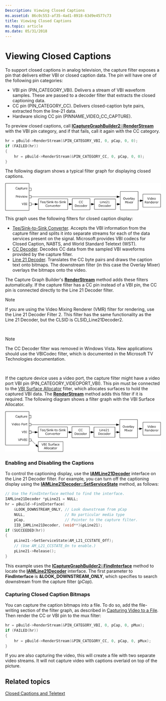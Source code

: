 ```yaml
---
Description: Viewing Closed Captions
ms.assetid: 86c0c553-af35-4ad1-8918-63d9e4577c73
title: Viewing Closed Captions
ms.topic: article
ms.date: 05/31/2018
---
```


# Viewing Closed Captions

To support closed captions in analog television, the capture filter exposes a pin that delivers either VBI or closed caption data. The pin will have one of the following pin categories:

-   VBI pin (PIN\_CATEGORY\_VBI). Delivers a stream of VBI waveform samples. These are passed to a decoder filter that extracts the closed captioning data.
-   CC pin (PIN\_CATEGORY\_CC). Delivers closed-caption byte pairs, extracted from the line-21 data.
-   Hardware slicing CC pin (PINNAME\_VIDEO\_CC\_CAPTURE).

To preview closed captions, call [**ICaptureGraphBuilder2::RenderStream**](/windows/desktop/api/Strmif/nf-strmif-icapturegraphbuilder2-renderstream) with the VBI pin category, and if that fails, call it again with the CC category.


```C++
hr = pBuild->RenderStream(&PIN_CATEGORY_VBI, 0, pCap, 0, 0);
if (FAILED(hr))
{
    hr = pBuild->RenderStream(&PIN_CATEGORY_CC, 0, pCap, 0, 0);
}
```



The following diagram shows a typical filter graph for displaying closed captions.

![closed captioning preview graph](images/vidcap08.png)

This graph uses the following filters for closed caption display:

-   [Tee/Sink-to-Sink Converter](tee-sink-to-sink-converter.md). Accepts the VBI information from the capture filter and splits it into separate streams for each of the data services present on the signal. Microsoft provides VBI codecs for Closed Caption, NABTS, and World Standard Teletext (WST).
-   [CC Decoder](cc-decoder-filter.md). Decodes CC data from the sampled VBI waveforms provided by the capture filter.
-   [Line 21 Decoder](line-21-decoder-filter.md). Translates the CC byte pairs and draws the caption text onto bitmaps. The downstream filter (in this case the Overlay Mixer) overlays the bitmaps onto the video.

The Capture Graph Builder's [**RenderStream**](/windows/desktop/api/Strmif/nf-strmif-icapturegraphbuilder2-renderstream) method adds these filters automatically. If the capture filter has a CC pin instead of a VBI pin, the CC pin is connected directly to the Line 21 Decoder filter.

> [!Note]  
> If you are using the Video Mixing Renderer (VMR) filter for rendering, use the Line 21 Decoder Filter 2. This filter has the same functionality as the Line 21 Decoder, but the CLSID is CLSID\_Line21Decoder2.

 

> [!Note]  
> The CC Decoder filter was removed in Windows Vista. New applications should use the VBICodec filter, which is documented in the Microsoft TV Technologies documentation.

 

If the capture device uses a video port, the capture filter might have a video port VBI pin (PIN\_CATEGORY\_VIDEOPORT\_VBI). This pin must be connected to the [VBI Surface Allocator](vbi-surface-allocator.md) filter, which allocates surfaces to hold the captured VBI data. The [**RenderStream**](/windows/desktop/api/Strmif/nf-strmif-icapturegraphbuilder2-renderstream) method adds this filter if it is required. The following diagram shows a filter graph with the VBI Surface Allocator.

![closed captioning preview graph with vbi surface allocator](images/vidcap09.png)

### Enabling and Disabling the Captions

To control the captioning display, use the [**IAMLine21Decoder**](/windows/desktop/api/il21dec/nn-il21dec-iamline21decoder) interface on the Line 21 Decoder filter. For example, you can turn off the captioning display using the [**IAMLine21Decoder::SetServiceState**](/windows/desktop/api/il21dec/nf-il21dec-iamline21decoder-setservicestate) method, as follows:


```C++
// Use the FindInterface method to find the interface.
IAMLine21Decoder *pLine21 = NULL;
hr = pBuild->FindInterface(
    &LOOK_DOWNSTREAM_ONLY, // Look downstream from pCap 
    NULL,                  // No particular media type
    pCap,                  // Pointer to the capture filter.
    IID_IAMLine21Decoder, (void**)&pLine21);
if (SUCCEEDED(hr))
{
    pLine21->SetServiceState(AM_L21_CCSTATE_Off);
    // (Use AM_L21_CCSTATE_On to enable.)
    pLine21->Release();
}
```



This example uses the [**ICaptureGraphBuilder2::FindInterface**](/windows/desktop/api/Strmif/nf-strmif-icapturegraphbuilder2-findinterface) method to locate the [**IAMLine21Decoder**](/windows/desktop/api/il21dec/nn-il21dec-iamline21decoder) interface. The first parameter to **FindInterface** is **&LOOK\_DOWNSTREAM\_ONLY**, which specifies to search downstream from the capture filter (*pCap*).

### Capturing Closed Caption Bitmaps

You can capture the caption bitmaps into a file. To do so, add the file-writing section of the filter graph, as described in [Capturing Video to a File](capturing-video-to-a-file.md). Then render the CC or VBI pin to the mux filter:


```C++
hr = pBuild->RenderStream(&PIN_CATEGORY_VBI, 0, pCap, 0, pMux);
if (FAILED(hr))
{
    hr = pBuild->RenderStream(&PIN_CATEGORY_CC, 0, pCap, 0, pMux);
}
```



If you are also capturing the video, this will create a file with two separate video streams. It will not capture video with captions overlaid on top of the picture.

## Related topics

<dl> <dt>

[Closed Captions and Teletext](closed-captions-and-teletext.md)
</dt> </dl>

 

 



